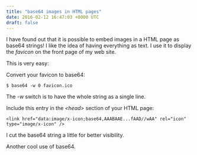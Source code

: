 ```yaml
---
title: "base64 images in HTML pages"
date: 2016-02-12 16:47:03 +0000 UTC
draft: false
---
```

I have found out that it is possible to embed images in a HTML page as base64 strings! I like the idea of having everything as text. I use it to display the <em>favicon</em> on the front page of my web site.

This is very easy:

Convert your favicon to base64:
<pre><code>$ base64 -w 0 favicon.ico
</code></pre>
The <em>-w</em> switch is to have the whole string as a single line.

Include this entry in the <em>&lt;head&gt;</em> section of your HTML page:
<pre><code>&lt;link href="data:image/x-icon;base64,AAABAAE...fAAD//wAA" rel="icon" type="image/x-icon" /&gt;
</code></pre>
I cut the base64 string a little for better visibility.

Another cool use of base64.